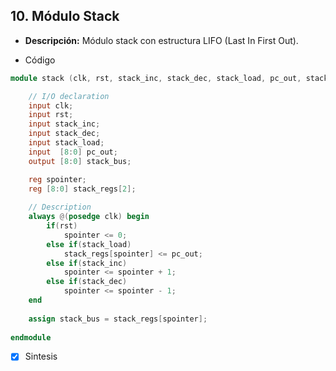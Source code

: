 ## 10. Módulo Stack

- **Descripción:**  Módulo stack con estructura LIFO (Last In First Out).

- Código
```verilog
module stack (clk, rst, stack_inc, stack_dec, stack_load, pc_out, stack_bus);

	// I/O declaration
	input clk;                 
	input rst;                 
	input stack_inc;          
	input stack_dec;           
	input stack_load;         
	input  [8:0] pc_out;      
	output [8:0] stack_bus;   

	reg spointer;              
	reg [8:0] stack_regs[2];   
  
	// Description
	always @(posedge clk) begin
		if(rst)
			spointer <= 0;                
		else if(stack_load)
			stack_regs[spointer] <= pc_out; 
		else if(stack_inc)
			spointer <= spointer + 1;     
		else if(stack_dec) 
			spointer <= spointer - 1;      
	end
	
	assign stack_bus = stack_regs[spointer];
	
endmodule
```

- [x] Sintesis